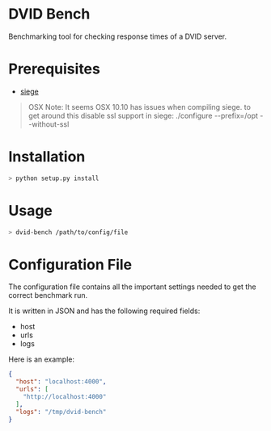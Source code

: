 DVID Bench
===========

Benchmarking tool for checking response times of a DVID server.

Prerequisites
=============

+ [siege](https://www.joedog.org/siege-home/)

> OSX Note: It seems OSX 10.10 has issues when compiling siege.
> to get around this disable ssl support in siege:
> ./configure --prefix=/opt --without-ssl

Installation
============

```bash
> python setup.py install
```

Usage
=====

```bash
> dvid-bench /path/to/config/file
```

Configuration File
==================

The configuration file contains all the important settings needed to get the correct
benchmark run.

It is written in JSON and has the following required fields:

+ host
+ urls
+ logs

Here is an example:

```json
{
  "host": "localhost:4000",
  "urls": [
    "http://localhost:4000"
  ],
  "logs": "/tmp/dvid-bench"
}
```
